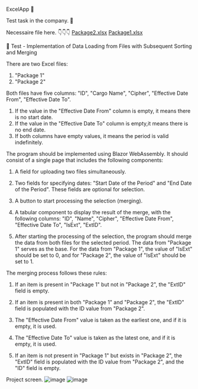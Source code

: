 ExcelApp 📑

Test task in the company. 🏢

Necessaire file here. 
👇👇👇
[Package2.xlsx](https://github.com/DevAlexandroG/ExcelApp/files/11980343/Package2.xlsx)
[Package1.xlsx](https://github.com/DevAlexandroG/ExcelApp/files/11980342/Package1.xlsx)

📓
Test - Implementation of Data Loading from Files with Subsequent Sorting and Merging

There are two Excel files: 
1) "Package 1" 
2) "Package 2"

Both files have five columns:
"ID", "Cargo Name", "Cipher", "Effective Date From", "Effective Date To".

1) If the value in the "Effective Date From" column is empty, it means there is no start date. 
2) If the value in the "Effective Date To" column is empty,it means there is no end date.
3) If both columns have empty values, it means the period is valid indefinitely.

The program should be implemented using Blazor WebAssembly.
It should consist of a single page that includes the following components:

1) A field for uploading two files simultaneously.
  
2) Two fields for specifying dates: "Start Date of the Period"
   and "End Date of the Period". These fields are optional for selection.
   
3) A button to start processing the selection (merging).
   
5) A tabular component to display the result of the merge,
   with the following columns:
   "ID", "Name", "Cipher", "Effective Date From", "Effective Date To", "IsExt", "ExtID".
   
6) After starting the processing of the selection, the program should merge
   the data from both files for the selected period. The data from "Package 1"
   serves as the base. For the data from "Package 1", the value of "IsExt"
   should be set to 0, and for "Package 2", the value of "IsExt" should be set to 1.

The merging process follows these rules:

1) If an item is present in "Package 1" but not in "Package 2", the "ExtID" field is empty.
   
3) If an item is present in both "Package 1" and "Package 2",
   the "ExtID" field is populated with the ID value from "Package 2".
   
5) The "Effective Date From" value is taken as the earliest one, and if it is empty, it is used.
   
7) The "Effective Date To" value is taken as the latest one, and if it is empty, it is used.
   
9) If an item is not present in "Package 1" but exists in "Package 2",
   the "ExtID" field is populated with the ID value from "Package 2", and the "ID" field is empty.

Project screen.
![image](https://github.com/DevAlexandroG/ExcelApp/assets/85547383/400446f0-8123-4003-8779-ec89a0c4a077)
![image](https://github.com/DevAlexandroG/ExcelApp/assets/85547383/cd2b9f47-c1c7-4c79-afa4-af7125ab1996)

